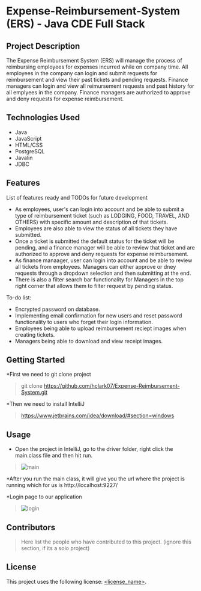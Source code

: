 # Expense-Reimbursement-System (ERS) - Java CDE Full Stack

## Project Description

The Expense Reimbursement System (ERS) will manage the process of reimbursing employees for expenses incurred while on company time. All employees in the company can login and submit requests for reimbursement and view their past tickets and pending requests. Finance managers can login and view all reimursement requests and past history for all emplyees in the company. Finance managers are authorized to approve and deny requests for expense reimbursement. 

## Technologies Used

* Java
* JavaScript
* HTML/CSS
* PostgreSQL
* Javalin
* JDBC

## Features

List of features ready and TODOs for future development
* As employees, user's can login into account and be able to submit a type of reimbursement ticket (such as LODGING, FOOD, TRAVEL, AND OTHERS) with specific amount and description of that tickets.
* Employees are also able to view the status of all tickets they have submitted. 
* Once a ticket is submitted the default status for the ticket will be pending, and a finance manager will be able to review that ticket and are authorized to approve and deny requests for expense reimbursement. 
* As finance manaager, user can login into account and be able to review all tickets from employees. Managers can either approve or dney requests through a dropdown selection and then submitting at the end.
* There is also a filter search bar functionality for Managers in the top right corner that allows them to filter request by pending status. 

To-do list:
* Encrypted password on database. 
* Implementing email confirmation for new users and reset password functionality to users who forget their login information.
* Employees being able to upload reimbursement reciept images when creating tickets. 
* Managers being able to download and view receipt images.  

## Getting Started
   
*First we need to git clone project
> git clone https://github.com/hclark07/Expense-Reimbursement-System.git

*Then we need to install IntelliJ
> https://www.jetbrains.com/idea/download/#section=windows


## Usage

* Open the project in IntelliJ, go to the driver folder, right click the main.class file and then hit run. 
> ![main](https://user-images.githubusercontent.com/69532931/115915446-316ff500-a428-11eb-94ec-562115941985.png)

*After you run the main class, it will give you the url where the project is running which for us is http://localhost:9227/

*Login page to our application
>![login](https://user-images.githubusercontent.com/69532931/115915848-ca9f0b80-a428-11eb-9a6a-3acc9227f323.png)



## Contributors

> Here list the people who have contributed to this project. (ignore this section, if its a solo project)

## License

This project uses the following license: [<license_name>](<link>).

